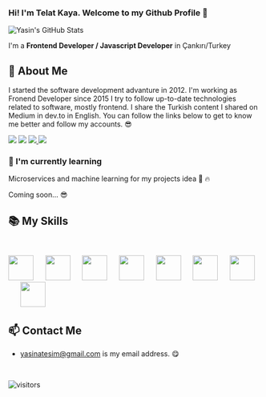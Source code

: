 ### Hi! I'm Telat Kaya. Welcome to my Github Profile 👋

![Yasin's GitHub Stats](https://github-readme-stats.vercel.app/api?username=partitect&show_icons=true&theme=dark)


I'm a **Frontend Developer / Javascript Developer** in Çankırı/Turkey


## 📖 About Me

I started the software development advanture in 2012.  I'm working as Fronend Developer since 2015 I try to follow up-to-date technologies related to software, mostly frontend. I share the Turkish content I shared on Medium in dev.to in English. You can follow the links below to get to know me better and follow my accounts. 😎

<p>
<a href="https://www.linkedin.com/in/yasinatesim"><img src="https://img.shields.io/badge/Linkedin-%23303036?logo=linkedin&color=%23303036&style=flat-square"></a>
<a href="https://www.instagram.com/codewith_yasinatesim"><img src="https://img.shields.io/badge/Instagram-%23303036?logo=instagram&color=%23303036&style=flat-square"></a>
<a href="https://medium.com/@yasinatesim">
<img src="https://img.shields.io/badge/Medium-%23303036?logo=medium&color=%23303036&style=flat-square">
</a>
<a href="https://dev.to/@yasinatesim">
<img src="https://img.shields.io/badge/dev.to-%23303036?logo=dev.to&color=%23303036&style=flat-square">
</a>
</p>

### 🌱  I'm currently learning 

Microservices and machine learning for my projects idea 💪 🔥

Coming soon... 😎

## 📚 My Skills

<br>

<p>
<img height="50" src="https://yasinates.com/tech/react.svg">&nbsp;&nbsp;&nbsp;&nbsp;&nbsp;
<img height="50" src="https://yasinates.com/tech/next.svg">&nbsp;&nbsp;&nbsp;&nbsp;&nbsp;
<img height="50" src="https://yasinates.com/tech/typescript.svg">&nbsp;&nbsp;&nbsp;&nbsp;&nbsp;
<img height="50" src="https://yasinates.com/tech/graphql.png">&nbsp;&nbsp;&nbsp;&nbsp;&nbsp;
<img height="50" src="https://yasinates.com/tech/apollo.svg">&nbsp;&nbsp;&nbsp;&nbsp;&nbsp;
<img height="50" src="https://yasinates.com/tech/vue.svg">&nbsp;&nbsp;&nbsp;&nbsp;&nbsp;
<img height="50" src="https://yasinates.com/tech/nuxt.png">&nbsp;&nbsp;&nbsp;&nbsp;&nbsp;
<img height="50" src="https://yasinates.com/tech/sass.svg">
</p>

## 📫 Contact Me
-  yasinatesim@gmail.com is my email address. 😋


<br>

![visitors](https://img.shields.io/badge/dynamic/json?color=informational&label=visitor%20count&query=value&url=https://api.countapi.xyz/hit/yasinatesim.yasinatesim/readme)
